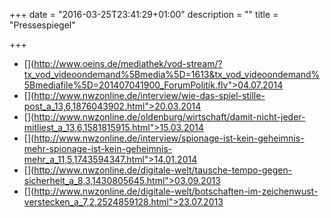 +++
date = "2016-03-25T23:41:29+01:00"
description = ""
title = "Pressespiegel"

+++
 * [](http://www.oeins.de/mediathek/vod-stream/?tx_vod_videoondemand%5Bmedia%5D=1613&tx_vod_videoondemand%5Bmediafile%5D=201407041900_ForumPolitik.flv">04.07.2014</a></li>
 * [](http://www.nwzonline.de/interview/wie-das-spiel-stille-post_a_13,6,1876043902.html">20.03.2014</a></li>
 * [](http://www.nwzonline.de/oldenburg/wirtschaft/damit-nicht-jeder-mitliest_a_13,6,1581815915.html">15.03.2014</a></li>
 * [](http://www.nwzonline.de/interview/spionage-ist-kein-geheimnis-mehr-spionage-ist-kein-geheimnis-mehr_a_11,5,1743594347.html">14.01.2014</a></li>
 * [](http://www.nwzonline.de/digitale-welt/tausche-tempo-gegen-sicherheit_a_8,3,1430805645.html">03.09.2013</a></li>
 * [](http://www.nwzonline.de/digitale-welt/botschaften-im-zeichenwust-verstecken_a_7,2,2524859128.html">23.07.2013</a></li>
